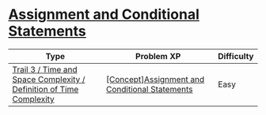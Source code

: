 # [Assignment and Conditional Statements](https://www.codetree.ai/trails/complete/curated-cards/intro-basic-time-complexity)

|Type|Problem XP|Difficulty|
|---|---|---|
|[Trail 3 / Time and Space Complexity / Definition of Time Complexity](https://www.codetree.ai/trail-info/novice-high/)|[[Concept]Assignment and Conditional Statements](https://www.codetree.ai/trails/complete/curated-cards/intro-basic-time-complexity/)|Easy|

